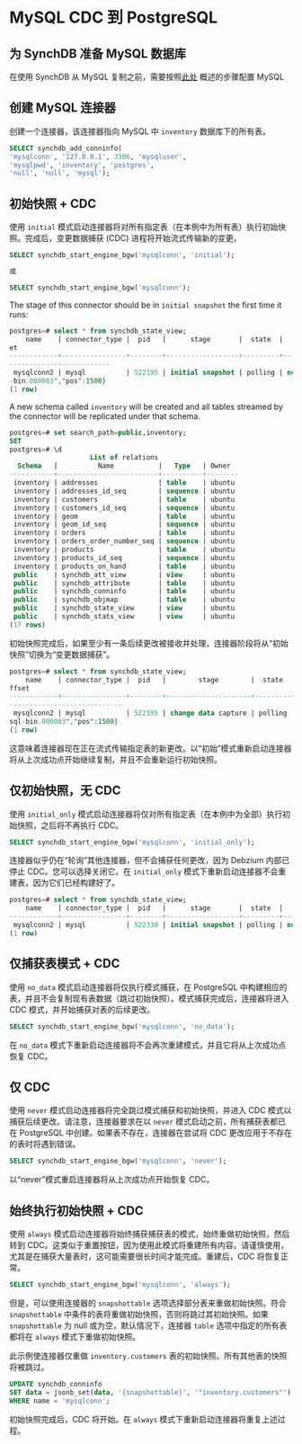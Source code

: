 # MySQL CDC 到 PostgreSQL

## 为 SynchDB 准备 MySQL 数据库

在使用 SynchDB 从 MySQL 复制之前，需要按照[此处](https://docs.synchdb.com/zh/getting-started/remote_database_setups/) 概述的步骤配置 MySQL

## 创建 MySQL 连接器

创建一个连接器，该连接器指向 MySQL 中 `inventory` 数据库下的所有表。
```sql
SELECT synchdb_add_conninfo(
'mysqlconn', '127.0.0.1', 3306, 'mysqluser',
'mysqlpwd', 'inventory', 'postgres',
'null', 'null', 'mysql');
```

## 初始快照 + CDC

使用 `initial` 模式启动连接器将对所有指定表（在本例中为所有表）执行初始快照。完成后，变更数据捕获 (CDC) 进程将开始流式传输新的变更。

```sql
SELECT synchdb_start_engine_bgw('mysqlconn', 'initial');

或

SELECT synchdb_start_engine_bgw('mysqlconn');
```

The stage of this connector should be in `initial snapshot` the first time it runs:
```sql
postgres=# select * from synchdb_state_view;
    name    | connector_type |  pid   |      stage       |  state  |   err    |                      last_dbz_offs
et
------------+----------------+--------+------------------+---------+----------+-----------------------------------
-------------------------
 mysqlconn2 | mysql          | 522195 | initial snapshot | polling | no error | {"ts_sec":1750375008,"file":"mysql
-bin.000003","pos":1500}
(1 row)

```

A new schema called `inventory` will be created and all tables streamed by the connector will be replicated under that schema.
```sql
postgres=# set search_path=public,inventory;
SET
postgres=# \d
                    List of relations
  Schema   |          Name           |   Type   | Owner
-----------+-------------------------+----------+--------
 inventory | addresses               | table    | ubuntu
 inventory | addresses_id_seq        | sequence | ubuntu
 inventory | customers               | table    | ubuntu
 inventory | customers_id_seq        | sequence | ubuntu
 inventory | geom                    | table    | ubuntu
 inventory | geom_id_seq             | sequence | ubuntu
 inventory | orders                  | table    | ubuntu
 inventory | orders_order_number_seq | sequence | ubuntu
 inventory | products                | table    | ubuntu
 inventory | products_id_seq         | sequence | ubuntu
 inventory | products_on_hand        | table    | ubuntu
 public    | synchdb_att_view        | view     | ubuntu
 public    | synchdb_attribute       | table    | ubuntu
 public    | synchdb_conninfo        | table    | ubuntu
 public    | synchdb_objmap          | table    | ubuntu
 public    | synchdb_state_view      | view     | ubuntu
 public    | synchdb_stats_view      | view     | ubuntu
(17 rows)

```

初始快照完成后，如果至少有一条后续更改被接收并处理，连接器阶段将从“初始快照”切换为“变更数据捕获”。
```sql
postgres=# select * from synchdb_state_view;
    name    | connector_type |  pid   |        stage        |  state  |   err    |                      last_dbz_o
ffset
------------+----------------+--------+---------------------+---------+----------+--------------------------------
----------------------------
 mysqlconn2 | mysql          | 522195 | change data capture | polling | no error | {"ts_sec":1750375008,"file":"my
sql-bin.000003","pos":1500}
(1 row)

```

这意味着连接器现在正在流式传输指定表的新更改。以“初始”模式重新启动连接器将从上次成功点开始继续复制，并且不会重新运行初始快照。

## 仅初始快照，无 CDC

使用 `initial_only` 模式启动连接器将仅对所有指定表（在本例中为全部）执行初始快照，之后将不再执行 CDC。

```sql
SELECT synchdb_start_engine_bgw('mysqlconn', 'initial_only');

```

连接器似乎仍在“轮询”其他连接器，但不会捕获任何更改，因为 Debzium 内部已停止 CDC。您可以选择关闭它。在 `initial_only` 模式下重新启动连接器不会重建表，因为它们已经构建好了。

```sql
postgres=# select * from synchdb_state_view;
    name    | connector_type |  pid   |      stage       |  state  |   err    |       last_dbz_offset
------------+----------------+--------+------------------+---------+----------+-----------------------------
 mysqlconn2 | mysql          | 522330 | initial snapshot | polling | no error | offset file not flushed yet
(1 row)

```

## 仅捕获表模式 + CDC

使用 `no_data` 模式启动连接器将仅执行模式捕获，在 PostgreSQL 中构建相应的表，并且不会复制现有表数据（跳过初始快照）。模式捕获完成后，连接器将进入 CDC 模式，并开始捕获对表的后续更改。

```sql
SELECT synchdb_start_engine_bgw('mysqlconn', 'no_data');

```

在 `no_data` 模式下重新启动连接器将不会再次重建模式，并且它将从上次成功点恢复 CDC。

## 仅 CDC

使用 `never` 模式启动连接器将完全跳过模式捕获和初始快照，并进入 CDC 模式以捕获后续更改。请注意，连接器要求在以 `never` 模式启动之前，所有捕获表都已在 PostgreSQL 中创建。如果表不存在，连接器在尝试将 CDC 更改应用于不存在的表时将遇到错误。

```sql
SELECT synchdb_start_engine_bgw('mysqlconn', 'never');

```

以“never”模式重启连接器将从上次成功点开始恢复 CDC。

## 始终执行初始快照 + CDC

使用 `always` 模式启动连接器将始终捕获捕获表的模式，始终重做初始快照，然后转到 CDC。这类似于重置按钮，因为使用此模式将重建所有内容。请谨慎使用，尤其是在捕获大量表时，这可能需要很长时间才能完成。重建后，CDC 将恢复正常。

```sql
SELECT synchdb_start_engine_bgw('mysqlconn', 'always');

```

但是，可以使用连接器的 `snapshottable` 选项选择部分表来重做初始快照。符合 `snapshottable` 中条件的表将重做初始快照，否则将跳过其初始快照。如果 `snapshottable` 为 null 或为空，默认情况下，连接器 `table` 选项中指定的所有表都将在 `always` 模式下重做初始快照。

此示例使连接器仅重做 `inventory.customers` 表的初始快照。所有其他表的快照将被跳过。
```sql
UPDATE synchdb_conninfo
SET data = jsonb_set(data, '{snapshottable}', '"inventory.customers"')
WHERE name = 'mysqlconn';
```

初始快照完成后，CDC 将开始。在 `always` 模式下重新启动连接器将重复上述过程。